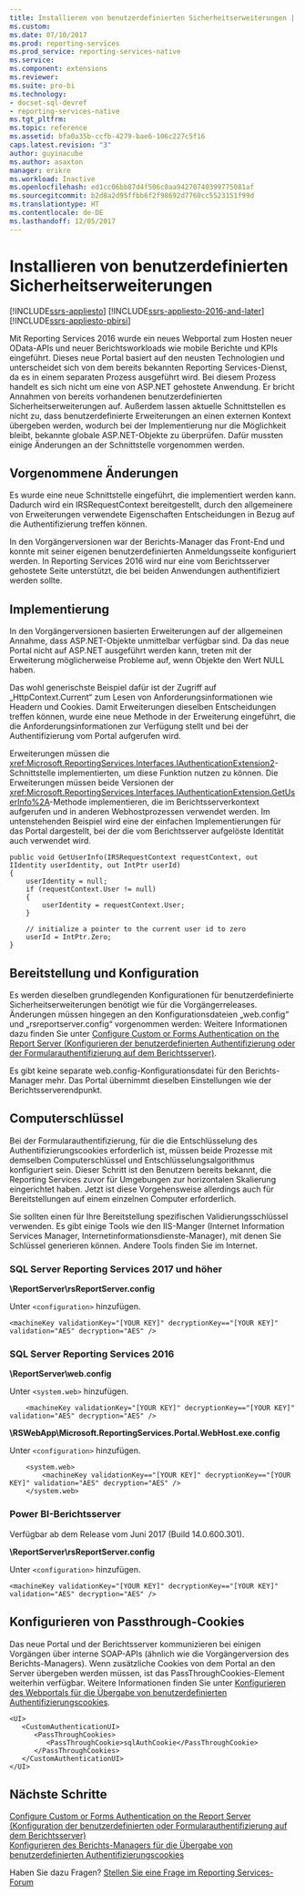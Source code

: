 ```yaml
---
title: Installieren von benutzerdefinierten Sicherheitserweiterungen | Microsoft-Dokumentation
ms.custom: 
ms.date: 07/10/2017
ms.prod: reporting-services
ms.prod_service: reporting-services-native
ms.service: 
ms.component: extensions
ms.reviewer: 
ms.suite: pro-bi
ms.technology:
- docset-sql-devref
- reporting-services-native
ms.tgt_pltfrm: 
ms.topic: reference
ms.assetid: bfa0a35b-ccfb-4279-bae6-106c227c5f16
caps.latest.revision: "3"
author: guyinacube
ms.author: asaxton
manager: erikre
ms.workload: Inactive
ms.openlocfilehash: ed1cc06bb87d4f506c0aa94270740399775081af
ms.sourcegitcommit: b2d8a2d95ffbb6f2f98692d7760cc5523151f99d
ms.translationtype: HT
ms.contentlocale: de-DE
ms.lasthandoff: 12/05/2017
---
```

# <a name="how-to-install-custom-security-extensions"></a>Installieren von benutzerdefinierten Sicherheitserweiterungen

[!INCLUDE[ssrs-appliesto](../../../includes/ssrs-appliesto.md)] [!INCLUDE[ssrs-appliesto-2016-and-later](../../../includes/ssrs-appliesto-2016-and-later.md)] [!INCLUDE[ssrs-appliesto-pbirsi](../../../includes/ssrs-appliesto-pbirs.md)]

Mit Reporting Services 2016 wurde ein neues Webportal zum Hosten neuer OData-APIs und neuer Berichtsworkloads wie mobile Berichte und KPIs eingeführt. Dieses neue Portal basiert auf den neusten Technologien und unterscheidet sich von dem bereits bekannten Reporting Services-Dienst, da es in einem separaten Prozess ausgeführt wird. Bei diesem Prozess handelt es sich nicht um eine von ASP.NET gehostete Anwendung. Er bricht Annahmen von bereits vorhandenen benutzerdefinierten Sicherheitserweiterungen auf. Außerdem lassen aktuelle Schnittstellen es nicht zu, dass benutzerdefinierte Erweiterungen an einen externen Kontext übergeben werden, wodurch bei der Implementierung nur die Möglichkeit bleibt, bekannte globale ASP.NET-Objekte zu überprüfen. Dafür mussten einige Änderungen an der Schnittstelle vorgenommen werden.

## <a name="what-changed"></a>Vorgenommene Änderungen

Es wurde eine neue Schnittstelle eingeführt, die implementiert werden kann. Dadurch wird ein IRSRequestContext bereitgestellt, durch den allgemeinere von Erweiterungen verwendete Eigenschaften Entscheidungen in Bezug auf die Authentifizierung treffen können.

In den Vorgängerversionen war der Berichts-Manager das Front-End und konnte mit seiner eigenen benutzerdefinierten Anmeldungsseite konfiguriert werden. In Reporting Services 2016 wird nur eine vom Berichtsserver gehostete Seite unterstützt, die bei beiden Anwendungen authentifiziert werden sollte.

## <a name="implementation"></a>Implementierung

In den Vorgängerversionen basierten Erweiterungen auf der allgemeinen Annahme, dass ASP.NET-Objekte unmittelbar verfügbar sind. Da das neue Portal nicht auf ASP.NET ausgeführt werden kann, treten mit der Erweiterung möglicherweise Probleme auf, wenn Objekte den Wert NULL haben.

Das wohl generischste Beispiel dafür ist der Zugriff auf „HttpContext.Current“ zum Lesen von Anforderungsinformationen wie Headern und Cookies. Damit Erweiterungen dieselben Entscheidungen treffen können, wurde eine neue Methode in der Erweiterung eingeführt, die die Anforderungsinformationen zur Verfügung stellt und bei der Authentifizierung vom Portal aufgerufen wird. 

Erweiterungen müssen die <xref:Microsoft.ReportingServices.Interfaces.IAuthenticationExtension2>-Schnittstelle implementierten, um diese Funktion nutzen zu können. Die Erweiterungen müssen beide Versionen der <xref:Microsoft.ReportingServices.Interfaces.IAuthenticationExtension.GetUserInfo%2A>-Methode implementieren, die im Berichtsserverkontext aufgerufen und in anderen Webhostprozessen verwendet werden. Im untenstehenden Beispiel wird eine der einfachen Implementierungen für das Portal dargestellt, bei der die vom Berichtsserver aufgelöste Identität auch verwendet wird.

``` 
public void GetUserInfo(IRSRequestContext requestContext, out IIdentity userIdentity, out IntPtr userId)
{
    userIdentity = null;
    if (requestContext.User != null)
    {
        userIdentity = requestContext.User;
    }

    // initialize a pointer to the current user id to zero
    userId = IntPtr.Zero;
}
```

## <a name="deployment-and-configuration"></a>Bereitstellung und Konfiguration

Es werden dieselben grundlegenden Konfigurationen für benutzerdefinierte Sicherheitserweiterungen benötigt wie für die Vorgängerreleases. Änderungen müssen hingegen an den Konfigurationsdateien „web.config“ und „rsreportserver.config“ vorgenommen werden: Weitere Informationen dazu finden Sie unter [Configure Custom or Forms Authentication on the Report Server (Konfigurieren der benutzerdefinierten Authentifizierung oder der Formularauthentifizierung auf dem Berichtsserver)](../../../reporting-services/security/configure-custom-or-forms-authentication-on-the-report-server.md).

Es gibt keine separate web.config-Konfigurationsdatei für den Berichts-Manager mehr. Das Portal übernimmt dieselben Einstellungen wie der Berichtsserverendpunkt.

## <a name="machine-keys"></a>Computerschlüssel

Bei der Formularauthentifizierung, für die die Entschlüsselung des Authentifizierungscookies erforderlich ist, müssen beide Prozesse mit demselben Computerschlüssel und Entschlüsselungsalgorithmus konfiguriert sein. Dieser Schritt ist den Benutzern bereits bekannt, die Reporting Services zuvor für Umgebungen zur horizontalen Skalierung eingerichtet haben. Jetzt ist diese Vorgehensweise allerdings auch für Bereitstellungen auf einem einzelnen Computer erforderlich.

Sie sollten einen für Ihre Bereitstellung spezifischen Validierungsschlüssel verwenden. Es gibt einige Tools wie den IIS-Manger (Internet Information Services Manager, Internetinformationsdienste-Manager), mit denen Sie Schlüssel generieren können. Andere Tools finden Sie im Internet.

### <a name="sql-server-reporting-services-2017-and-later"></a>SQL Server Reporting Services 2017 und höher

**\ReportServer\rsReportServer.config**

Unter `<configuration>` hinzufügen.

```
<machineKey validationKey="[YOUR KEY]" decryptionKey=="[YOUR KEY]" validation="AES" decryption="AES" />
```

### <a name="sql-server-reporting-services-2016"></a>SQL Server Reporting Services 2016

**\ReportServer\web.config**

Unter `<system.web>` hinzufügen.
    
```
    <machineKey validationKey="[YOUR KEY]" decryptionKey=="[YOUR KEY]" validation="AES" decryption="AES" />
```

**\RSWebApp\Microsoft.ReportingServices.Portal.WebHost.exe.config**

Unter `<configuration>` hinzufügen.

```
    <system.web>
        <machineKey validationKey=="[YOUR KEY]" decryptionKey=="[YOUR KEY]" validation="AES" decryption="AES" />
    </system.web>
```

### <a name="power-bi-report-server"></a>Power BI-Berichtsserver

Verfügbar ab dem Release vom Juni 2017 (Build 14.0.600.301).

**\ReportServer\rsReportServer.config**

Unter `<configuration>` hinzufügen.

```
<machineKey validationKey="[YOUR KEY]" decryptionKey=="[YOUR KEY]" validation="AES" decryption="AES" />
```

## <a name="configure-passthrough-cookies"></a>Konfigurieren von Passthrough-Cookies

Das neue Portal und der Berichtsserver kommunizieren bei einigen Vorgängen über interne SOAP-APIs (ähnlich wie die Vorgängerversion des Berichts-Managers). Wenn zusätzliche Cookies von dem Portal an den Server übergeben werden müssen, ist das PassThroughCookies-Element weiterhin verfügbar. Weitere Informationen finden Sie unter [Konfigurieren des Webportals für die Übergabe von benutzerdefinierten Authentifizierungscookies](../../../reporting-services/security/configure-the-web-portal-to-pass-custom-authentication-cookies.md).

```
<UI>
   <CustomAuthenticationUI>
      <PassThroughCookies>
         <PassThroughCookie>sqlAuthCookie</PassThroughCookie>
      </PassThroughCookies>
   </CustomAuthenticationUI>
</UI>
```

## <a name="next-steps"></a>Nächste Schritte

[Configure Custom or Forms Authentication on the Report Server (Konfiguration der benutzerdefinierten oder Formularauthentifizierung auf dem Berichtsserver)](../../../reporting-services/security/configure-custom-or-forms-authentication-on-the-report-server.md)  
[Konfigurieren des Berichts-Managers für die Übergabe von benutzerdefinierten Authentifizierungscookies](https://msdn.microsoft.com/library/ms345241(v=sql.120).aspx)

Haben Sie dazu Fragen? [Stellen Sie eine Frage im Reporting Services-Forum](http://go.microsoft.com/fwlink/?LinkId=620231)
